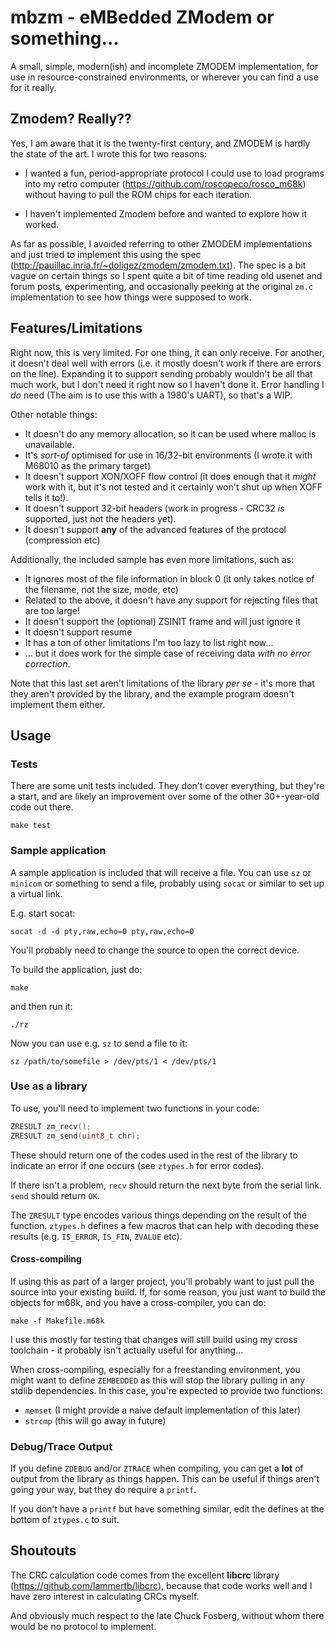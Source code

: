 # mbzm - eMBedded ZModem or something...

A small, simple, modern(ish) and incomplete ZMODEM implementation, for use in resource-constrained 
environments, or wherever you can find a use for it really.

## Zmodem? Really??

Yes, I am aware that it is the twenty-first century, and ZMODEM is hardly the state of the art.
I wrote this for two reasons:

* I wanted a fun, period-appropriate protocol I could use to load 
programs into my retro computer (https://github.com/roscopeco/rosco_m68k) without
having to pull the ROM chips for each iteration. 

* I haven't implemented Zmodem before and wanted to explore how it worked.

As far as possible, I avoided referring to other ZMODEM implementations and just tried to
implement this using the spec (http://pauillac.inria.fr/~doligez/zmodem/zmodem.txt).
The spec is a bit vague on certain things so I spent quite a bit of time reading old
usenet and forum posts, experimenting, and occasionally peeking at the original `zm.c`
implementation to see how things were supposed to work.

## Features/Limitations

Right now, this is very limited. For one thing, it can only receive. For another, it doesn't deal well
with errors (i.e. it mostly doesn't work if there are errors on the line). Expanding it to support
sending probably wouldn't be all that much work, but I don't need it right now so I haven't
done it. Error handling I _do_ need (The aim is to use this with a 1980's UART), so that's a WIP.

Other notable things:

* It doesn't do any memory allocation, so it can be used where malloc is unavailable.
* It's _sort-of_ optimised for use in 16/32-bit environments (I wrote it with M68010 as the primary target)
* It doesn't support XON/XOFF flow control (it does enough that it _might_ work with it, but it's not tested
  and it certainly won't shut up when XOFF tells it to!).
* It doesn't support 32-bit headers (work in progress - CRC32 _is_ supported, just not the headers yet).
* It doesn't support **any** of the advanced features of the protocol (compression etc)

Additionally, the included sample has even more limitations, such as:

* It ignores most of the file information in block 0 (it only takes notice of the filename, not the size, mode, etc)
* Related to the above, it doesn't have any support for rejecting files that are too large! 
* It doesn't support the (optional) ZSINIT frame and will just ignore it
* It doesn't support resume
* It has a ton of other limitations I'm too lazy to list right now...
* ... but it does work for the simple case of receiving data _with no error correction_.

Note that this last set aren't limitations of the library _per se_ - it's more that they 
aren't provided by the library, and the example program doesn't implement them either.

## Usage

### Tests

There are some unit tests included. They don't cover everything, but they're a start, and
are likely an improvement over some of the other 30+-year-old code out there.

`make test`

### Sample application

A sample application is included that will receive a file. You can use `sz` or `minicom` or
something to send a file, probably using `socat` or similar to set up a virtual link.

E.g. start socat:

`socat -d -d pty,raw,echo=0 pty,raw,echo=0`

You'll probably need to change the source to open the correct device.

To build the application, just do:

`make`

and then run it:

`./rz`

Now you can use e.g. `sz` to send a file to it:

`sz /path/to/somefile > /dev/pts/1 < /dev/pts/1`


### Use as a library

To use, you'll need to implement two functions in your code:

```c
ZRESULT zm_recv();
ZRESULT zm_send(uint8_t chr);
```

These should return one of the codes used in the rest of the library
to indicate an error if one occurs (see `ztypes.h` for error codes). 

If there isn't a problem, `recv` should return the next byte from the serial
link. `send` should return `OK`.

The `ZRESULT` type encodes various things depending on the result of the
function. `ztypes.h` defines a few macros that can help with decoding these
results (e.g. `IS_ERROR`, `IS_FIN`, `ZVALUE` etc).

#### Cross-compiling

If using this as part of a larger project, you'll probably want to just pull
the source into your existing build. If, for some reason, you just want to
build the objects for m68k, and you have a cross-compiler, you can do:

`make -f Makefile.m68k`

I use this mostly for testing that changes will still build using my cross
toolchain - it probably isn't actually useful for anything... 

When cross-compiling, especially for a freestanding environment, you might want
to define `ZEMBEDDED` as this will stop the library pulling in any stdlib
dependencies. In this case, you're expected to provide two functions:

* `memset` (I might provide a naive default implementation of this later)
* `strcmp` (this will go away in future)

### Debug/Trace Output

If you define `ZDEBUG` and/or `ZTRACE` when compiling, you can get
a **lot** of output from the library as things happen. This can be useful
if things aren't going your way, but they do require a `printf`. 

If you don't have a `printf` but have something similar, edit the
defines at the bottom of `ztypes.c` to suit.

## Shoutouts

The CRC calculation code comes from the excellent **libcrc** library
(https://github.com/lammertb/libcrc), because that code works well and
I have zero interest in calculating CRCs myself.

And obviously much respect to the late Chuck Fosberg, without whom 
there would be no protocol to implement.
